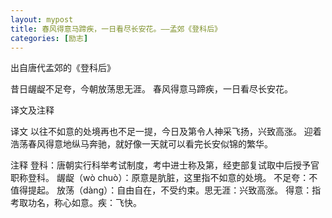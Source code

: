 ```yaml
---
layout: mypost
title: 春风得意马蹄疾，一日看尽长安花。——孟郊《登科后》
categories: [励志]
---
```


出自唐代孟郊的《登科后》

昔日龌龊不足夸，今朝放荡思无涯。 
春风得意马蹄疾，一日看尽长安花。


译文及注释

译文
以往不如意的处境再也不足一提，今日及第令人神采飞扬，兴致高涨。
迎着浩荡春风得意地纵马奔驰，就好像一天就可以看完长安似锦的繁华。

注释
登科：唐朝实行科举考试制度，考中进士称及第，经吏部复试取中后授予官职称登科。
龌龊（wò chuò）：原意是肮脏，这里指不如意的处境。
不足夸：不值得提起。
放荡（dàng）：自由自在，不受约束。思无涯：兴致高涨。
得意：指考取功名，称心如意。疾：飞快。